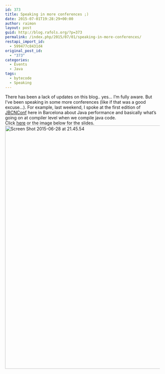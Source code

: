 ```yaml
---
id: 373
title: Speaking in more conferences ;)
date: 2015-07-01T19:28:29+00:00
author: raimon
layout: post
guid: http://blog.rafols.org/?p=373
permalink: /index.php/2015/07/01/speaking-in-more-conferences/
restapi_import_id:
  - 599477c8431d4
original_post_id:
  - "373"
categories:
  - Events
  - Java
tags:
  - bytecode
  - Speaking
---
```

There has been a lack of updates on this blog.. yes&#8230; I&#8217;m fully aware. But I&#8217;ve been speaking in some more conferences (like if that was a good excuse&#8230;). For example, last weekend, I spoke at the first edition of [JBCNConf](http://www.jbcnconf.com/) here in Barcelona about Java performance and basically what&#8217;s going on at compiler level when we compile java code.  
Click <a href="http://ec2-18-232-250-173.compute-1.amazonaws.com/wp-content/uploads/2015/07/2015_06_jbcnconf.pdf" target="_blank" rel="noopener noreferrer">here</a> or the image below for the slides.  
<a href="http://ec2-18-232-250-173.compute-1.amazonaws.com/wp-content/uploads/2015/07/2015_06_jbcnconf.pdf" target="_blank" rel="noopener noreferrer"><img loading="lazy" src="http://ec2-18-232-250-173.compute-1.amazonaws.com/wp-content/uploads/2015/07/screen-shot-2015-06-28-at-21-45-54.png" alt="Screen Shot 2015-06-28 at 21.45.54" width="1414" height="792" class="alignnone size-full wp-image-376" srcset="http://blog.rafols.org/wp-content/uploads/2015/07/screen-shot-2015-06-28-at-21-45-54.png 1414w, http://blog.rafols.org/wp-content/uploads/2015/07/screen-shot-2015-06-28-at-21-45-54-300x168.png 300w, http://blog.rafols.org/wp-content/uploads/2015/07/screen-shot-2015-06-28-at-21-45-54-768x430.png 768w, http://blog.rafols.org/wp-content/uploads/2015/07/screen-shot-2015-06-28-at-21-45-54-1024x574.png 1024w" sizes="(max-width: 1414px) 100vw, 1414px" /></a>